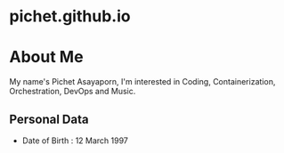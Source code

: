 # pichet.github.io

# About Me
My name's Pichet Asayaporn, I'm interested in Coding, Containerization, Orchestration, DevOps and Music.

## Personal Data
* Date of Birth : 12 March 1997
